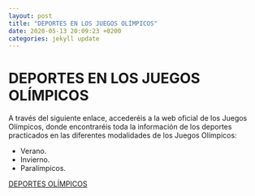 ```yaml
---
layout: post
title: "DEPORTES EN LOS JUEGOS OLÍMPICOS"
date: 2020-05-13 20:09:23 +0200
categories: jekyll update
---
```


# DEPORTES EN LOS JUEGOS OLÍMPICOS

A través del siguiente enlace, accederéis a la web oficial de los Juegos Olímpicos, donde encontraréis toda la información de los deportes practicados en las diferentes modalidades de los Juegos Olímpicos:

- Verano.
- Invierno.
- Paralímpicos.

[DEPORTES OLÍMPICOS]

[deportes olímpicos]: https://www.olympicchannel.com/es/sports/
